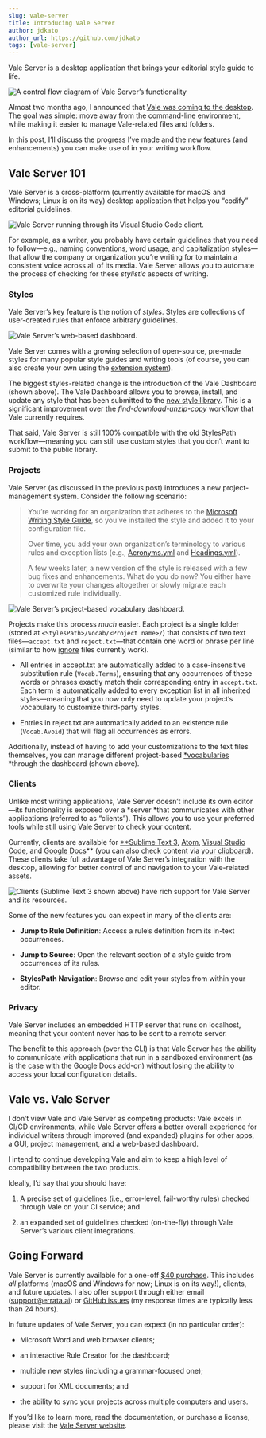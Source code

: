 ```yaml
---
slug: vale-server
title: Introducing Vale Server
author: jdkato
author_url: https://github.com/jdkato
tags: [vale-server]
---
```


Vale Server is a desktop application that brings your editorial style guide to life.

![A control flow diagram of Vale Server’s functionality](https://cdn-images-1.medium.com/max/2000/1*qBGyIDJlj9jY4osEhr3Q3A.png)

Almost two months ago, I announced that [Vale was coming to the desktop](https://medium.com/@jdkato/vale-comes-to-the-desktop-b813b24b66ba). The goal was simple: move away from the command-line environment, while making it easier to manage Vale-related files and folders.

In this post, I’ll discuss the progress I’ve made and the new features (and enhancements) you can make use of in your writing workflow.

## Vale Server 101

Vale Server is a cross-platform (currently available for macOS and Windows; Linux is on its way) desktop application that helps you “codify” editorial guidelines.

![Vale Server running through its Visual Studio Code client.](https://cdn-images-1.medium.com/max/3488/1*m4YPCAnNs3loML_Z2adEJQ.png)

For example, as a writer, you probably have certain guidelines that you need to follow—e.g., naming conventions, word usage, and capitalization styles—that allow the company or organization you’re writing for to maintain a consistent voice across all of its media. Vale Server allows you to automate the process of checking for these *stylistic* aspects of writing.

### Styles

Vale Server’s key feature is the notion of *styles*. Styles are collections of user-created rules that enforce arbitrary guidelines.

![Vale Server’s web-based dashboard.](https://cdn-images-1.medium.com/max/3756/1*bvhbRiZzI5PI9OF_rXY9IA.png)

Vale Server comes with a growing selection of open-source, pre-made styles for many popular style guides and writing tools (of course, you can also create your own using the [extension system](https://errata-ai.github.io/vale-server/docs/style)).

The biggest styles-related change is the introduction of the Vale Dashboard (shown above). The Vale Dashboard allows you to browse, install, and update any style that has been submitted to the [new style library](https://github.com/errata-ai/styles). This is a significant improvement over the *find-download-unzip-copy* workflow that Vale currently requires.

That said, Vale Server is still 100% compatible with the old StylesPath workflow—meaning you can still use custom styles that you don’t want to submit to the public library.

### Projects

Vale Server (as discussed in the previous post) introduces a new project-management system. Consider the following scenario:

> You’re working for an organization that adheres to the [Microsoft Writing Style Guide](https://github.com/errata-ai/Microsoft), so you’ve installed the style and added it to your configuration file.
>
> Over time, you add your own organization’s terminology to various rules and exception lists (e.g., [Acronyms.yml](https://github.com/errata-ai/Microsoft/blob/master/Microsoft/Acronyms.yml) and [Headings.yml](https://github.com/errata-ai/Microsoft/blob/master/Microsoft/Headings.yml)).
>
> A few weeks later, a new version of the style is released with a few bug fixes and enhancements. What do you do now? You either have to overwrite your changes altogether or slowly migrate each customized rule individually.

![Vale Server’s project-based vocabulary dashboard.](https://cdn-images-1.medium.com/max/3992/1*dHt8G3gB-4M_TT2xdsyn9w.png)

Projects make this process *much* easier. Each project is a single folder (stored at `<StylesPath>/Vocab/<Project name>/`) that consists of two text files&mdash;`accept.txt` and `reject.txt`&mdash;that contain one word or phrase per line (similar to how [ignore](https://errata-ai.github.io/vale/styles/#spelling) files currently work).

* All entries in accept.txt are automatically added to a case-insensitive substitution rule (`Vocab.Terms`), ensuring that any occurrences of these words or phrases exactly match their corresponding entry in `accept.txt`. Each term is automatically added to every exception list in all inherited styles—meaning that you now only need to update your project’s vocabulary to customize third-party styles.

* Entries in reject.txt are automatically added to an existence rule (`Vocab.Avoid`) that will flag all occurrences as errors.

Additionally, instead of having to add your customizations to the text files themselves, you can manage different project-based [*vocabularies](https://errata-ai.github.io/vale-server/docs/ui#vocabularies) *through the dashboard (shown above).

### Clients

Unlike most writing applications, Vale Server doesn’t include its own editor—its functionality is exposed over a *server *that communicates with other applications (referred to as “clients”). This allows you to use your preferred tools while still using Vale Server to check your content.

Currently, clients are available for [**Sublime Text 3](https://github.com/errata-ai/SubVale/blob/master/README.md), [Atom](https://github.com/errata-ai/vale-atom), [Visual Studio Code](https://github.com/errata-ai/vale-vscode), and [Google Docs](https://errata-ai.github.io/vale-server/docs/gdocs)** (you can also check content via [your clipboard](https://errata-ai.github.io/vale-server/docs/usage#step-4-using-the-clipboard)). These clients take full advantage of Vale Server’s integration with the desktop, allowing for better control of and navigation to your Vale-related assets.

![Clients (Sublime Text 3 shown above) have rich support for Vale Server and its resources.](https://cdn-images-1.medium.com/max/3500/1*Ca3t8c8d9i0aN_m60eueHQ.png)

Some of the new features you can expect in many of the clients are:

* **Jump to Rule Definition**: Access a rule’s definition from its in-text occurrences.

* **Jump to Source**: Open the relevant section of a style guide from occurrences of its rules.

* **StylesPath Navigation**: Browse and edit your styles from within your editor.

### Privacy

Vale Server includes an embedded HTTP server that runs on localhost, meaning that your content never has to be sent to a remote server.

The benefit to this approach (over the CLI) is that Vale Server has the ability to communicate with applications that run in a sandboxed environment (as is the case with the Google Docs add-on) without losing the ability to access your local configuration details.

## Vale vs. Vale Server

I don’t view Vale and Vale Server as competing products: Vale excels in CI/CD environments, while Vale Server offers a better overall experience for individual writers through improved (and expanded) plugins for other apps, a GUI, project management, and a web-based dashboard.

I intend to continue developing Vale and aim to keep a high level of compatibility between the two products.

Ideally, I’d say that you should have:

1. A precise set of guidelines (i.e., error-level, fail-worthy rules) checked through Vale on your CI service; and

1. an expanded set of guidelines checked (on-the-fly) through Vale Server’s various client integrations.

## Going Forward

Vale Server is currently available for a one-off [$40 purchase](https://errata.ai/vale-server/#puchase). This includes *all* platforms (macOS and Windows for now; Linux is on its way!), clients, and future updates. I also offer support through either email (support@errata.ai) or [GitHub issues](https://github.com/errata-ai/vale-server/issues) (my response times are typically less than 24 hours).

In future updates of Vale Server, you can expect (in no particular order):

* Microsoft Word and web browser clients;

* an interactive Rule Creator for the dashboard;

* multiple new styles (including a grammar-focused one);

* support for XML documents; and

* the ability to sync your projects across multiple computers and users.

If you’d like to learn more, read the documentation, or purchase a license, please visit the [Vale Server website](https://errata.ai/vale-server/).

